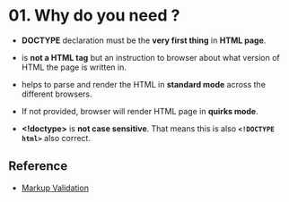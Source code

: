 # 01. Why do you need <!doctype html>?

- **DOCTYPE** declaration must be the **very first thing** in **HTML page**.

- **<!doctyle html>** is **not a HTML tag** but an instruction to browser about what version of HTML the page is written in.

- **<!doctyle html>** helps to parse and render the HTML in **standard mode** across the different browsers. 

- If **<!doctyle html>** not provided, browser will render HTML page in **quirks mode**.

- **<!doctype>** is **not case sensitive**. That means this is also **`<!DOCTYPE html>`** also correct.

## Reference

- [Markup Validation](http://validator.w3.org/)

